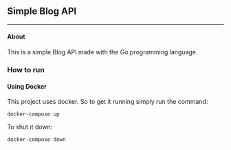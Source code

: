 ## Simple Blog API

---

#### About

This is a simple Blog API made with the Go programming language.

### How to run

#### Using Docker
This project uses docker.
So to get it running simply run the command:
```
docker-compose up
```

To shut it down:
```
docker-compose down
```